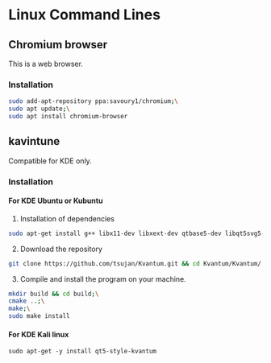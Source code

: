 # Linux Command Lines

## Chromium browser
This is a web browser.

### Installation
```sh
sudo add-apt-repository ppa:savoury1/chromium;\
sudo apt update;\
sudo apt install chromium-browser
```

## kavintune
Compatible for KDE only.

### Installation
#### For KDE Ubuntu or Kubuntu
1. Installation of dependencies
```sh
sudo apt-get install g++ libx11-dev libxext-dev qtbase5-dev libqt5svg5-dev libqt5x11extras5-dev libkf5windowsystem-dev qttools5-dev-tools cmake checkinstall
```
2. Download the repository
```sh
git clone https://github.com/tsujan/Kvantum.git && cd Kvantum/Kvantum/
```
3. Compile and install the program on your machine.
```sh
mkdir build && cd build;\
cmake ..;\
make;\
sudo make install
```

#### For KDE Kali linux
```
sudo apt-get -y install qt5-style-kvantum
```


